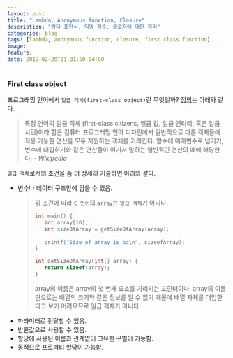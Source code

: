 ```yaml
---
layout: post
title: "Lambda, Anonymous function, Closure"
description: "람다 표현식, 익명 함수, 클로저에 대한 정리"
categories: blog
tags: [lambda, anonymous function, closure, first class function]
image:
feature:
date: 2019-02-20T21:31:50-04:00
---
```


### First class object
프로그래밍 언어에서 `일급 객체(first-class object)`란 무엇일까? [정의](https://ko.wikipedia.org/wiki/%EC%9D%BC%EA%B8%89_%EA%B0%9D%EC%B2%B4)는 아래와 같다.
> 특정 언어의 일급 객체 (first-class citizens, 일급 값, 일급 엔티티, 혹은 일급 시민)이라 함은 컴퓨터 프로그래밍 언어 디자인에서 일반적으로 다른 객체들에 적용 가능한 연산을 모두 지원하는 객체를 가리킨다. 함수에 매개변수로 넘기기, 변수에 대입하기와 같은 연산들이 여기서 말하는 일반적인 연산의 예에 해당한다. *- Wikipedia*

`일급 객체`로서의 조건을 좀 더 상세히 기술하면 아래와 같다.
- 변수나 데이터 구조안에 담을 수 있음.
  > 위 조건에 따라 `C 언어`의 `array`는 `일급 객체`가 아니다.
  >  ```c     
  >  int main() {
  >     int array[10];
  >     int sizeOfArray = getSizeOfArray(array);
  >     
  >     printf("Size of array is %d\n", sizeofArray);
  >  }
  >  
  >  int getSizeOfArray(int[] array) {
  >     return sizeof(array);
  >  }
  >  ```
  > array의 이름은 array의 첫 번째 요소를 가리키는 포인터이다. array의 이름만으로는 배열의 크기와 같은 정보를 알 수 없기 때문에 배열 자체를 대입한다고 보기 어려우므로 일급 객체가 아니다. 
- 파라미터로 전달할 수 있음.
- 반환값으로 사용할 수 있음.
- 할당에 사용된 이름과 관계없이 고유한 구별이 가능함.
- 동적으로 프로퍼티 할당이 가능함.
